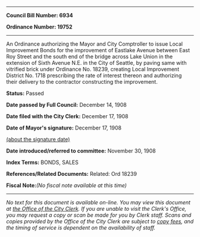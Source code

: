 

********

**Council Bill Number: 6934**
   
**Ordinance Number: 19752**
********

 An Ordinance authorizing the Mayor and City Comptroller to issue Local Improvement Bonds for the improvement of Eastlake Avenue between East Roy Street and the south end of the bridge across Lake Union in the extension of Sixth Avenue N.E. in the City of Seattle, by paving same with vitrified brick under Ordinance No. 18239, creating Local Improvement District No. 1718 prescribing the rate of interest thereon and authorizing their delivery to the contractor constructing the improvement.

**Status:** Passed
   
**Date passed by Full Council:** December 14, 1908
   
**Date filed with the City Clerk:** December 17, 1908
   
**Date of Mayor's signature:** December 17, 1908
   
[(about the signature date)](/~public/approvaldate.htm)
   
   
   
**Date introduced/referred to committee:** November 30, 1908
   
   
**Index Terms:** BONDS, SALES

**References/Related Documents:** Related: Ord 18239

**Fiscal Note:**_(No fiscal note available at this time)_
********

_No text for this document is available on-line. You may view this document at [the Office of the City Clerk](http://www.seattle.gov/leg/clerk/contactUs.htm). If you are unable to visit the Clerk's Office, you may request a copy or scan be made for you by Clerk staff. Scans and copies provided by the Office of the City Clerk are subject to [copy fees](http://clerk.seattle.gov/~public/clerkfees.htm), and the timing of service is dependent on the availability of staff._


